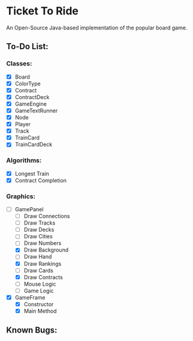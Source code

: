 # Ticket To Ride

An Open-Source Java-based implementation of the popular board game.

## To-Do List:

### Classes:
- [x] Board 
- [x] ColorType
- [x] Contract
- [x] ContractDeck
- [x] GameEngine
- [x] GameTextRunner
- [x] Node
- [x] Player
- [x] Track
- [x] TrainCard
- [x] TrainCardDeck

### Algorithms:

- [x] Longest Train
- [x] Contract Completion

### Graphics:
- [ ] GamePanel
    - [ ] Draw Connections
    - [ ] Draw Tracks
    - [ ] Draw Decks
    - [ ] Draw Cities
    - [ ] Draw Numbers
    - [x] Draw Background
    - [ ] Draw Hand
    - [x] Draw Rankings
    - [ ] Draw Cards
    - [x] Draw Contracts
    - [ ] Mouse Logic
    - [ ] Game Logic
- [x] GameFrame
    - [x] Constructor
    - [x] Main Method

## Known Bugs: